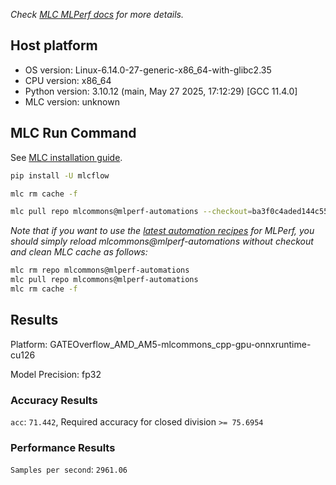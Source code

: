 *Check [MLC MLPerf docs](https://docs.mlcommons.org/inference) for more details.*

## Host platform

* OS version: Linux-6.14.0-27-generic-x86_64-with-glibc2.35
* CPU version: x86_64
* Python version: 3.10.12 (main, May 27 2025, 17:12:29) [GCC 11.4.0]
* MLC version: unknown

## MLC Run Command

See [MLC installation guide](https://docs.mlcommons.org/inference/install/).

```bash
pip install -U mlcflow

mlc rm cache -f

mlc pull repo mlcommons@mlperf-automations --checkout=ba3f0c4aded144c551c2a82616fb4f4662cd0eab


```
*Note that if you want to use the [latest automation recipes](https://docs.mlcommons.org/inference) for MLPerf,
 you should simply reload mlcommons@mlperf-automations without checkout and clean MLC cache as follows:*

```bash
mlc rm repo mlcommons@mlperf-automations
mlc pull repo mlcommons@mlperf-automations
mlc rm cache -f

```

## Results

Platform: GATEOverflow_AMD_AM5-mlcommons_cpp-gpu-onnxruntime-cu126

Model Precision: fp32

### Accuracy Results 
`acc`: `71.442`, Required accuracy for closed division `>= 75.6954`

### Performance Results 
`Samples per second`: `2961.06`
